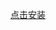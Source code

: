 <a href="jshook://store?url=https://github.com/WankkoRee/jshook-scripts/raw/master/main.json">点击安装</a>
